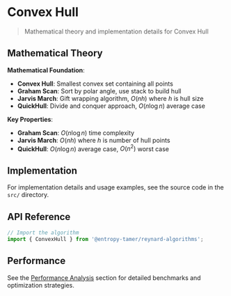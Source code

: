# Convex Hull

> Mathematical theory and implementation details for Convex Hull

## Mathematical Theory

**Mathematical Foundation**:

- **Convex Hull**: Smallest convex set containing all points
- **Graham Scan**: Sort by polar angle, use stack to build hull
- **Jarvis March**: Gift wrapping algorithm, $O(nh)$ where $h$ is hull size
- **QuickHull**: Divide and conquer approach, $O(n \log n)$ average case

**Key Properties**:

- **Graham Scan**: $O(n \log n)$ time complexity
- **Jarvis March**: $O(nh)$ where $h$ is number of hull points
- **QuickHull**: $O(n \log n)$ average case, $O(n^2)$ worst case

## Implementation

For implementation details and usage examples, see the source code in the `src/` directory.

## API Reference

```typescript
// Import the algorithm
import { ConvexHull } from '@entropy-tamer/reynard-algorithms';
```

## Performance

See the [Performance Analysis](../performance/) section for detailed benchmarks and optimization strategies.
